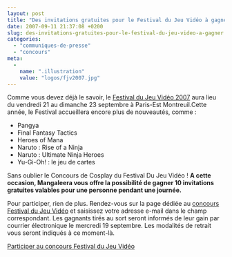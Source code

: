 ```yaml
---
layout: post
title: "Des invitations gratuites pour le Festival du Jeu Vidéo à gagner !"
date: 2007-09-11 21:37:08 +0200
slug: des-invitations-gratuites-pour-le-festival-du-jeu-video-a-gagner
categories:
  - "communiques-de-presse"
  - "concours"
meta:
  -
    name: ".illustration"
    value: "logos/fjv2007.jpg"
---
```


Comme vous devez déjà le savoir, le [Festival du Jeu Vidéo 2007](http://www.fjv.fr) aura lieu du vendredi 21 au dimanche 23 septembre à Paris-Est Montreuil.Cette année, le Festival accueillera encore plus de nouveautés, comme :

- Pangya
- Final Fantasy Tactics
- Heroes of Mana
- Naruto : Rise of a Ninja
- Naruto : Ultimate Ninja Heroes
- Yu-Gi-Oh! : le jeu de cartes
 
 Sans oublier le Concours de Cosplay du Festival Du Jeu Vidéo ! **A cette occasion, Mangaleera vous offre la possibilité de gagner 10 invitations gratuites valables pour une personne pendant une journée.**

Pour participer, rien de plus. Rendez-vous sur la page dédiée au [concours Festival du Jeu Vidéo](concours-fjv.php) et saisissez votre adresse e-mail dans le champ correspondant. Les gagnants tirés au sort seront informés de leur gain par courrier électronique le mercredi 19 septembre. Les modalités de retrait vous seront indiqués à ce moment-là.

[Participer au concours Festival du Jeu Vidéo](concours-fjv.php)